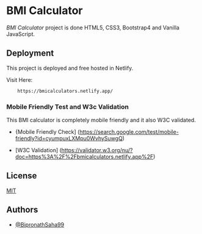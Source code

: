 
# BMI Calculator

*_BMI Calculator_*  project is done HTML5, CSS3, Bootstrap4 and Vanilla JavaScript.



## Deployment

This project is deployed and free hosted in Netlify.

Visit Here:

```bash 
    https://bmicalculators.netlify.app/
```

### Mobile Friendly Test  and W3c Validation 

This BMI calculator is completely mobile friendly and it also W3C validated.

- {Mobile Friendly Check] (https://search.google.com/test/mobile-friendly?id=cyumpuxLXMpu0WvhySuwgQ)

- [W3C Validation] (https://validator.w3.org/nu/?doc=https%3A%2F%2Fbmicalculators.netlify.app%2F)

## License

[MIT](https://github.com/BipronathSaha99/bmicalculator/blob/main/LICENSE)


## Authors

- [@BipronathSaha99](https://github.com/BipronathSaha99/)

  
